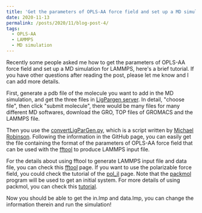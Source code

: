 ```yaml
---
title: 'Get the parameters of OPLS-AA force field and set up a MD simulation for LAMMPS'
date: 2020-11-13
permalink: /posts/2020/11/blog-post-4/
tags:
  - OPLS-AA
  - LAMMPS
  - MD simulation
---
```


Recently some people asked me how to get the parameters of OPLS-AA force field and set up a MD simulation for LAMMPS, here's a brief tutorial. If you have other questions after reading the post, please let me know and I can add more details. 

First, generate a pdb file of the molecule you want to add in the MD simulation, and get the three files in [LigPargen server](http://zarbi.chem.yale.edu/ligpargen/). In detail, "choose file", then click "submit molecule", there would be many files for many different MD softwares, download the GRO, TOP files of GROMACS and the LAMMPS file. 

Then you use the [convertLigParGen.py](https://github.com/mccg-pas/group-wiki/tree/master/Scripts/ILMD), which is a script written by [Michael Robinson](https://mccg.erc.monash.edu/group-members/). Following the information in the GitHub page, you can easily get the file containing the format of the parameters of OPLS-AA force field that can be used with the [fftool](https://github.com/agiliopadua/fftool) to produce LAMMPS input file.

For the details about using fftool to generate LAMMPS input file and data file, you can check this [fftool](https://github.com/agiliopadua/fftool) page. If you want to use the polarizable force field, you could check the tutorial of the [pol_il](https://github.com/kateryna-goloviznina/pol_il) page. Note that the [packmol](http://m3g.iqm.unicamp.br/packmol/home.shtml) program will be used to get an initial system. For more details of using packmol, you can check this [tutorial](http://sobereva.com/473).

Now you should be able to get the in.lmp and data.lmp, you can change the information therein and run the simulation!

